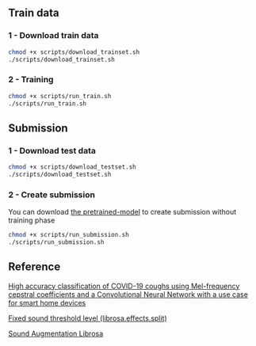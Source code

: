 
## Train data
### 1 - Download train data
```bash
chmod +x scripts/download_trainset.sh
./scripts/download_trainset.sh
```

### 2 - Training
```bash
chmod +x scripts/run_train.sh
./scripts/run_train.sh
```

## Submission

### 1 - Download test data
```bash
chmod +x scripts/download_testset.sh
./scripts/download_testset.sh
```

### 2 - Create submission
You can download [the pretrained-model](https://drive.google.com/file/d/1zkXetgBifefAfQgS3o2j8zYlCGZi3S7h/view?usp=sharing) to create submission without training phase

```bash
chmod +x scripts/run_submission.sh
./scripts/run_submission.sh
```

## Reference
[High accuracy classification of COVID-19 coughs using Mel-frequency cepstral coefficients and a Convolutional Neural Network with a use case for smart home devices](https://www.researchsquare.com/article/rs-63796/v1.pdf?c=1598480611000)

[Fixed sound threshold level (librosa.effects.split)](https://mmchiou.gitbooks.io/ai_gc_methodology_2018_v1-private/content/zhong-wen-yu-yin-sentence-segmentation/acoustic-domain-sentence-segmentation/using-librosa-library.html)

[Sound Augmentation Librosa](https://www.kaggle.com/huseinzol05/sound-augmentation-librosa)